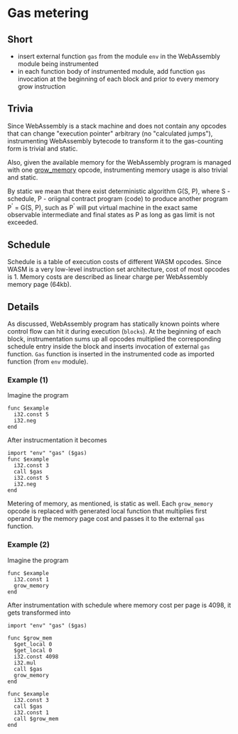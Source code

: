# Gas metering

## Short

- insert external function `gas` from the module `env` in the WebAssembly module being instrumented
- in each function body of instrumented module, add function `gas` invocation at the beginning of each block and prior to every memory grow instruction

## Trivia

Since WebAssembly is a stack machine and does not contain any opcodes that can change "execution pointer" arbitrary (no "calculated jumps"), instrumenting WebAssembly bytecode to transform it to the gas-counting form is trivial and static.

Also, given the available memory for the WebAssembly program is managed with one [grow_memory](https://webassembly.github.io/spec/core/syntax/instructions.html#syntax-instr-memory) opcode, instrumenting memory usage is also trivial and static.

By static we mean that there exist deterministic algorithm G(S, P), where S - schedule, P - oriignal contract program (code) to produce another program P<sup>'</sup> = G(S, P), such as P<sup>'</sup> will put virtual machine in the exact same observable intermediate and final states as P as long as gas limit is not exceeded.

## Schedule

Schedule is a table of execution costs of different WASM opcodes. Since WASM is a very low-level instruction set architecture, cost of most opcodes is 1. Memory costs are described as linear charge per WebAssembly memory page (64kb).

## Details

As discussed, WebAssembly program has statically known points where control flow can hit it during execution (`blocks`). At the beginning of each block, instrumentation sums up all opcodes multiplied the corresponding schedule entry inside the block and inserts invocation of external `gas` function. `Gas` function is inserted in the instrumented code as imported function (from `env` module).

### Example (1)

Imagine the program

```wasm
func $example
  i32.const 5
  i32.neg
end
```

After instrucmentation it becomes

```wasm
import "env" "gas" ($gas)
func $example
  i32.const 3
  call $gas
  i32.const 5
  i32.neg
end
```

Metering of memory, as mentioned, is static as well. Each `grow_memory` opcode is replaced with generated local function that multiplies first operand by the memory page cost and passes it to the external `gas` function.

### Example (2)

Imagine the program

```wasm
func $example
  i32.const 1
  grow_memory
end
```

After instrumentation with schedule where memory cost per page is 4098, it gets transformed into

```wasm
import "env" "gas" ($gas)

func $grow_mem
  $get_local 0
  $get_local 0
  i32.const 4098
  i32.mul
  call $gas
  grow_memory
end

func $example
  i32.const 3
  call $gas
  i32.const 1
  call $grow_mem
end
```